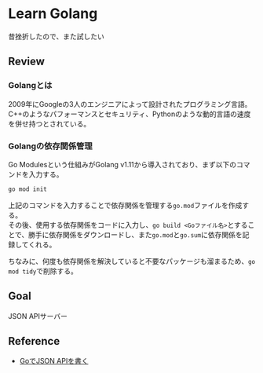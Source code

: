 # Learn Golang
昔挫折したので、また試したい

## Review
### Golangとは
2009年にGoogleの3人のエンジニアによって設計されたプログラミング言語。C++のようなパフォーマンスとセキュリティ、Pythonのような動的言語の速度を併せ持つとされている。

### Golangの依存関係管理
Go Modulesという仕組みがGolang v1.11から導入されており、まず以下のコマンドを入力する。

``` bash
go mod init
```

上記のコマンドを入力することで依存関係を管理する`go.mod`ファイルを作成する。  
その後、使用する依存関係をコードに入力し、`go build <Goファイル名>`とすることで、勝手に依存関係をダウンロードし、また`go.mod`と`go.sum`に依存関係を記録してくれる。

ちなみに、何度も依存関係を解決していると不要なパッケージも溜まるため、`go mod tidy`で削除する。

## Goal
JSON APIサーバー

## Reference
- [GoでJSON APIを書く](http://sgykfjsm.github.io/blog/2016/03/13/golang-json-api-tutorial/)